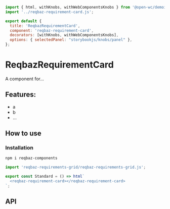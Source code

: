 ```js script
import { html, withKnobs, withWebComponentsKnobs } from '@open-wc/demoing-storybook';
import '../reqbaz-requirement-card.js';

export default {
  title: 'ReqbazRequirementCard',
  component: 'reqbaz-requirement-card',
  decorators: [withKnobs, withWebComponentsKnobs],
  options: { selectedPanel: "storybookjs/knobs/panel" },
};
```

# ReqbazRequirementCard

A component for...

## Features:

- a
- b
- ...

## How to use

### Installation

```bash
npm i reqbaz-components
```

```js
import 'reqbaz-requirements-grid/reqbaz-requirements-grid.js';
```

```js preview-story
export const Standard = () => html`
  <reqbaz-requirement-card></reqbaz-requirement-card>
`;
```

## API

<sb-props of="reqbaz-requirement-card"></sb-props>
